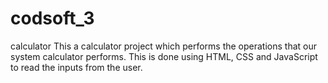 # codsoft_3
calculator
This a calculator project which performs the operations that our system calculator performs.
This is done using HTML, CSS and JavaScript to read the inputs from the user.
